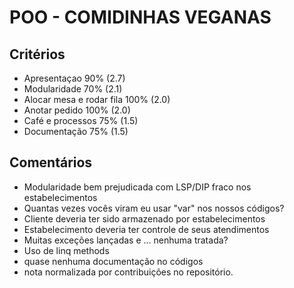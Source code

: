 # POO - COMIDINHAS VEGANAS

## Critérios
- Apresentaçao 	90%				(2.7)
- Modularidade 	70%				(2.1)
- Alocar mesa e rodar fila 100%	(2.0)
- Anotar pedido 	100%		(2.0)
- Café e processos 	75%			(1.5)
- Documentação 		75%			(1.5)

## Comentários
- Modularidade bem prejudicada com LSP/DIP fraco nos estabelecimentos
- Quantas vezes vocês viram eu usar "var" nos nossos códigos?
- Cliente deveria ter sido armazenado por estabelecimentos
- Estabelecimento deveria ter controle de seus atendimentos 
- Muitas exceções lançadas e ... nenhuma tratada?
- Uso de linq methods
- quase nenhuma documentação no códigos
- nota normalizada por contribuições no repositório.